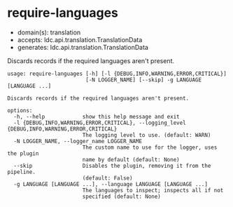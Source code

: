 # require-languages

* domain(s): translation
* accepts: ldc.api.translation.TranslationData
* generates: ldc.api.translation.TranslationData

Discards records if the required languages aren't present.

```
usage: require-languages [-h] [-l {DEBUG,INFO,WARNING,ERROR,CRITICAL}]
                         [-N LOGGER_NAME] [--skip] -g LANGUAGE [LANGUAGE ...]

Discards records if the required languages aren't present.

options:
  -h, --help            show this help message and exit
  -l {DEBUG,INFO,WARNING,ERROR,CRITICAL}, --logging_level {DEBUG,INFO,WARNING,ERROR,CRITICAL}
                        The logging level to use. (default: WARN)
  -N LOGGER_NAME, --logger_name LOGGER_NAME
                        The custom name to use for the logger, uses the plugin
                        name by default (default: None)
  --skip                Disables the plugin, removing it from the pipeline.
                        (default: False)
  -g LANGUAGE [LANGUAGE ...], --language LANGUAGE [LANGUAGE ...]
                        The languages to inspect; inspects all if not
                        specified (default: None)
```

